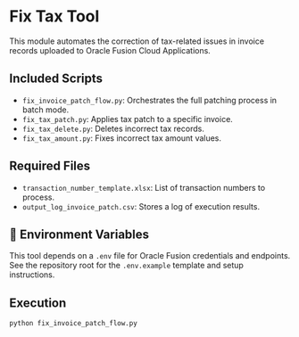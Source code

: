 # Fix Tax Tool

This module automates the correction of tax-related issues in invoice records uploaded to Oracle Fusion Cloud Applications.

## Included Scripts
- `fix_invoice_patch_flow.py`: Orchestrates the full patching process in batch mode.
- `fix_tax_patch.py`: Applies tax patch to a specific invoice.
- `fix_tax_delete.py`: Deletes incorrect tax records.
- `fix_tax_amount.py`: Fixes incorrect tax amount values.

## Required Files
- `transaction_number_template.xlsx`: List of transaction numbers to process.
- `output_log_invoice_patch.csv`: Stores a log of execution results.

## 🔐 Environment Variables

This tool depends on a `.env` file for Oracle Fusion credentials and endpoints.  
See the repository root for the `.env.example` template and setup instructions.

## Execution
```bash
python fix_invoice_patch_flow.py
```